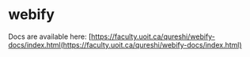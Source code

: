 # webify

Docs are available here: [https://faculty.uoit.ca/qureshi/webify-docs/index.html(https://faculty.uoit.ca/qureshi/webify-docs/index.html)
